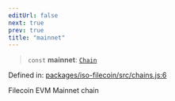 ```yaml
---
editUrl: false
next: true
prev: true
title: "mainnet"
---
```


> `const` **mainnet**: [`Chain`](/api/iso-filecoin/types/interfaces/chain/)

Defined in: [packages/iso-filecoin/src/chains.js:6](https://github.com/hugomrdias/filecoin/blob/main/packages/iso-filecoin/src/chains.js#L6)

Filecoin EVM Mainnet chain
